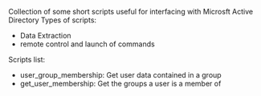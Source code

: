Collection of some short scripts useful for interfacing with Microsft Active Directory
Types of scripts:
- Data Extraction
- remote control and launch of commands



Scripts list:
- user_group_membership: Get user data contained in a group
- get_user_membership: Get the groups a user is a member of
